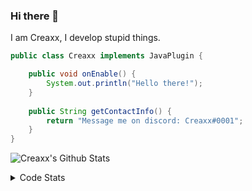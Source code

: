 ### Hi there 👋

I am Creaxx, I develop stupid things. 

```java
public class Creaxx implements JavaPlugin {

    public void onEnable() {
        System.out.println("Hello there!");
    }
    
    public String getContactInfo() {
        return "Message me on discord: Creaxx#0001";
    }
}
```

![Creaxx's Github Stats](https://github-readme-stats.vercel.app/api?username=CreaxxOG&show_icons=true&theme=dark&count_private=true)

<details>
  <summary>Code Stats</summary>

<!--START_SECTION:waka-->
![Lines of code](https://img.shields.io/badge/From%20Hello%20World%20I%27ve%20Written-26857%20lines%20of%20code-blue)

**🐱 My GitHub Data** 

> 🏆 170 Contributions in the Year 2021
 > 
> 📦 371.9 kB Used in GitHub's Storage 
 > 
> 🚫 Not Opted to Hire
 > 
> 📜 1 Public Repository 
 > 
> 🔑 4 Private Repositories  
 > 
**I'm an Early 🐤** 

```text
🌞 Morning    16 commits     ██░░░░░░░░░░░░░░░░░░░░░░░   9.88% 
🌆 Daytime    70 commits     ██████████░░░░░░░░░░░░░░░   43.21% 
🌃 Evening    69 commits     ██████████░░░░░░░░░░░░░░░   42.59% 
🌙 Night      7 commits      █░░░░░░░░░░░░░░░░░░░░░░░░   4.32%

```
📅 **I'm Most Productive on Saturday** 

```text
Monday       20 commits     ███░░░░░░░░░░░░░░░░░░░░░░   12.35% 
Tuesday      19 commits     ███░░░░░░░░░░░░░░░░░░░░░░   11.73% 
Wednesday    21 commits     ███░░░░░░░░░░░░░░░░░░░░░░   12.96% 
Thursday     23 commits     ███░░░░░░░░░░░░░░░░░░░░░░   14.2% 
Friday       21 commits     ███░░░░░░░░░░░░░░░░░░░░░░   12.96% 
Saturday     37 commits     █████░░░░░░░░░░░░░░░░░░░░   22.84% 
Sunday       21 commits     ███░░░░░░░░░░░░░░░░░░░░░░   12.96%

```


📊 **This Week I Spent My Time On** 

```text
💬 Programming Languages: 
Java                     14 hrs 24 mins      ███████████████████████░░   93.59% 
XML                      51 mins             █░░░░░░░░░░░░░░░░░░░░░░░░   5.53% 
YAML                     7 mins              ░░░░░░░░░░░░░░░░░░░░░░░░░   0.85% 
Git Config               0 secs              ░░░░░░░░░░░░░░░░░░░░░░░░░   0.03% 
Other                    0 secs              ░░░░░░░░░░░░░░░░░░░░░░░░░   0.0%

🔥 Editors: 
IntelliJ                 15 hrs 23 mins      █████████████████████████   100.0%

```

**I Mostly Code in Java** 

```text
Java                     3 repos             ██████████████████░░░░░░░   75.0% 
EJS                      1 repo              ██████░░░░░░░░░░░░░░░░░░░   25.0%

```



 Last Updated on 10/10/2021
<!--END_SECTION:waka-->
</details>
